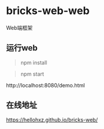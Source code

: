 # bricks-web-web

Web端框架

## 运行web

> npm install

> npm start

http://localhost:8080/demo.html




## 在线地址

https://hellohxz.github.io/bricks-web/




